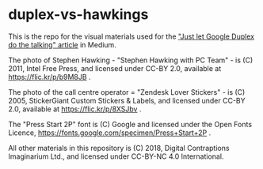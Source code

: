 duplex-vs-hawkings
==================

This is the repo for the visual materials used for the ["Just let Google Duplex do the talking" article](https://medium.com/@giacecco/just-let-google-duplex-do-the-talking-deb3b01a9485) in Medium.

The photo of Stephen Hawking - "Stephen Hawking with PC Team" - is (C) 2011, Intel Free Press, and licensed under CC-BY 2.0, available at https://flic.kr/p/b9M8JB .

The photo of the call centre operator = "Zendesk Lover Stickers" - is (C) 2005, StickerGiant Custom Stickers & Labels, and licensed under CC-BY 2.0, available at https://flic.kr/p/8XSJbv .

The "Press Start 2P" font is (C) Google and licensed under the Open Fonts Licence,  https://fonts.google.com/specimen/Press+Start+2P .

All other materials in this repository is (C) 2018, Digital Contraptions Imaginarium Ltd., and licensed under CC-BY-NC 4.0 International.
